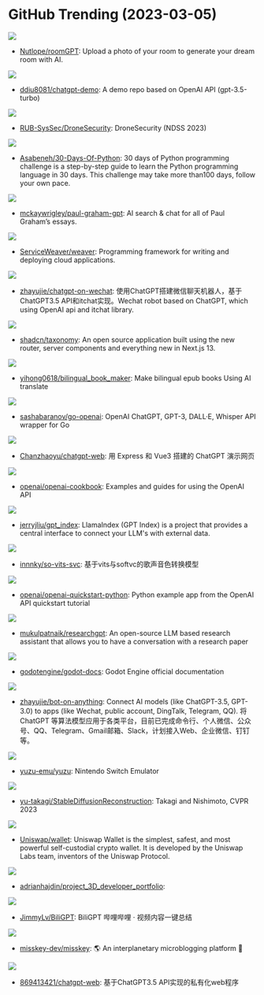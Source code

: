 # GitHub Trending (2023-03-05)

![](https://img.shields.io/badge/TypeScript-New%20692-green?style=flat-square&logo=appveyor)
- [Nutlope/roomGPT](https://github.com/Nutlope/roomGPT): Upload a photo of your room to generate your dream room with AI.

![](https://img.shields.io/badge/TypeScript-New%20599-green?style=flat-square&logo=appveyor)
- [ddiu8081/chatgpt-demo](https://github.com/ddiu8081/chatgpt-demo): A demo repo based on OpenAI API (gpt-3.5-turbo)

![](https://img.shields.io/badge/Python-New%2083-green?style=flat-square&logo=appveyor)
- [RUB-SysSec/DroneSecurity](https://github.com/RUB-SysSec/DroneSecurity): DroneSecurity (NDSS 2023)

![](https://img.shields.io/badge/Python-New%20543-green?style=flat-square&logo=appveyor)
- [Asabeneh/30-Days-Of-Python](https://github.com/Asabeneh/30-Days-Of-Python): 30 days of Python programming challenge is a step-by-step guide to learn the Python programming language in 30 days. This challenge may take more than100 days, follow your own pace.

![](https://img.shields.io/badge/TypeScript-New%20220-green?style=flat-square&logo=appveyor)
- [mckaywrigley/paul-graham-gpt](https://github.com/mckaywrigley/paul-graham-gpt): AI search & chat for all of Paul Graham’s essays.

![](https://img.shields.io/badge/Go-New%20274-green?style=flat-square&logo=appveyor)
- [ServiceWeaver/weaver](https://github.com/ServiceWeaver/weaver): Programming framework for writing and deploying cloud applications.

![](https://img.shields.io/badge/Python-New%20225-green?style=flat-square&logo=appveyor)
- [zhayujie/chatgpt-on-wechat](https://github.com/zhayujie/chatgpt-on-wechat): 使用ChatGPT搭建微信聊天机器人，基于ChatGPT3.5 API和itchat实现。Wechat robot based on ChatGPT, which using OpenAI api and itchat library.

![](https://img.shields.io/badge/TypeScript-New%2020-green?style=flat-square&logo=appveyor)
- [shadcn/taxonomy](https://github.com/shadcn/taxonomy): An open source application built using the new router, server components and everything new in Next.js 13.

![](https://img.shields.io/badge/Python-New%20601-green?style=flat-square&logo=appveyor)
- [yihong0618/bilingual_book_maker](https://github.com/yihong0618/bilingual_book_maker): Make bilingual epub books Using AI translate

![](https://img.shields.io/badge/Go-New%2065-green?style=flat-square&logo=appveyor)
- [sashabaranov/go-openai](https://github.com/sashabaranov/go-openai): OpenAI ChatGPT, GPT-3, DALL·E, Whisper API wrapper for Go

![](https://img.shields.io/badge/Vue-New%20408-green?style=flat-square&logo=appveyor)
- [Chanzhaoyu/chatgpt-web](https://github.com/Chanzhaoyu/chatgpt-web): 用 Express 和 Vue3 搭建的 ChatGPT 演示网页

![](https://img.shields.io/badge/Jupyter%20Notebook-New%20251-green?style=flat-square&logo=appveyor)
- [openai/openai-cookbook](https://github.com/openai/openai-cookbook): Examples and guides for using the OpenAI API

![](https://img.shields.io/badge/Python-New%20283-green?style=flat-square&logo=appveyor)
- [jerryjliu/gpt_index](https://github.com/jerryjliu/gpt_index): LlamaIndex (GPT Index) is a project that provides a central interface to connect your LLM's with external data.

![](https://img.shields.io/badge/Python-New%20110-green?style=flat-square&logo=appveyor)
- [innnky/so-vits-svc](https://github.com/innnky/so-vits-svc): 基于vits与softvc的歌声音色转换模型

![](https://img.shields.io/badge/CSS-New%2011-green?style=flat-square&logo=appveyor)
- [openai/openai-quickstart-python](https://github.com/openai/openai-quickstart-python): Python example app from the OpenAI API quickstart tutorial

![](https://img.shields.io/badge/Python-New%20202-green?style=flat-square&logo=appveyor)
- [mukulpatnaik/researchgpt](https://github.com/mukulpatnaik/researchgpt): An open-source LLM based research assistant that allows you to have a conversation with a research paper

![](https://img.shields.io/badge/reStructuredText-New%207-green?style=flat-square&logo=appveyor)
- [godotengine/godot-docs](https://github.com/godotengine/godot-docs): Godot Engine official documentation

![](https://img.shields.io/badge/Python-New%2038-green?style=flat-square&logo=appveyor)
- [zhayujie/bot-on-anything](https://github.com/zhayujie/bot-on-anything): Connect AI models (like ChatGPT-3.5, GPT-3.0) to apps (like Wechat, public account, DingTalk, Telegram, QQ). 将 ChatGPT 等算法模型应用于各类平台，目前已完成命令行、个人微信、公众号、QQ、Telegram、Gmail邮箱、Slack，计划接入Web、企业微信、钉钉等。

![](https://img.shields.io/badge/C%2B%2B-New%2013-green?style=flat-square&logo=appveyor)
- [yuzu-emu/yuzu](https://github.com/yuzu-emu/yuzu): Nintendo Switch Emulator

![](https://img.shields.io/badge/none-New%20140-green?style=flat-square&logo=appveyor)
- [yu-takagi/StableDiffusionReconstruction](https://github.com/yu-takagi/StableDiffusionReconstruction): Takagi and Nishimoto, CVPR 2023

![](https://img.shields.io/badge/TypeScript-New%2075-green?style=flat-square&logo=appveyor)
- [Uniswap/wallet](https://github.com/Uniswap/wallet): Uniswap Wallet is the simplest, safest, and most powerful self-custodial crypto wallet. It is developed by the Uniswap Labs team, inventors of the Uniswap Protocol.

![](https://img.shields.io/badge/JavaScript-New%2081-green?style=flat-square&logo=appveyor)
- [adrianhajdin/project_3D_developer_portfolio](https://github.com/adrianhajdin/project_3D_developer_portfolio): 

![](https://img.shields.io/badge/TypeScript-New%20120-green?style=flat-square&logo=appveyor)
- [JimmyLv/BiliGPT](https://github.com/JimmyLv/BiliGPT): BiliGPT 哔哩哔哩 · 视频内容一键总结

![](https://img.shields.io/badge/TypeScript-New%2043-green?style=flat-square&logo=appveyor)
- [misskey-dev/misskey](https://github.com/misskey-dev/misskey): 🌎 An interplanetary microblogging platform 🚀

![](https://img.shields.io/badge/Go-New%20107-green?style=flat-square&logo=appveyor)
- [869413421/chatgpt-web](https://github.com/869413421/chatgpt-web): 基于ChatGPT3.5 API实现的私有化web程序


